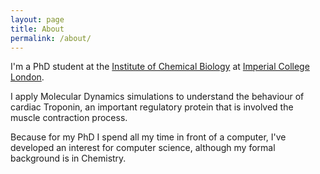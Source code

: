 ```yaml
---
layout: page
title: About
permalink: /about/
---
```


I'm a PhD student at the [Institute of Chemical Biology](http://www.icb-cdt.co.uk/) at [Imperial College London](https://www.imperial.ac.uk/).

I apply Molecular Dynamics simulations to understand the behaviour of cardiac Troponin, an important regulatory protein that is involved the 
muscle contraction process.

Because for my PhD I spend all my time in front of a computer, I've developed an interest for computer science, although my formal background
is in Chemistry.